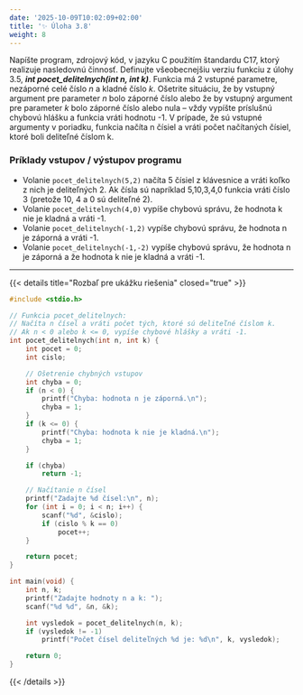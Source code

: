 ```yaml
---
date: '2025-10-09T10:02:09+02:00'
title: '✨ Úloha 3.8'
weight: 8
---
```


Napíšte program, zdrojový kód, v jazyku C použitím štandardu C17, ktorý realizuje nasledovnú činnosť.
Definujte všeobecnejšiu verziu funkciu z úlohy 3.5, **_int pocet_delitelnych(int n, int k)_**. Funkcia má 2
vstupné parametre, nezáporné celé číslo _n_ a kladné číslo _k_. Ošetrite situáciu, že by vstupný
argument pre parameter _n_ bolo záporné číslo alebo že by vstupný argument pre parameter _k_ bolo
záporné číslo alebo nula – vždy vypíšte príslušnú chybovú hlášku a funkcia vráti hodnotu -1. V
prípade, že sú vstupné argumenty v poriadku, funkcia načíta n čísiel a vráti počet načítaných čísiel,
ktoré boli deliteľné číslom k.

### Príklady vstupov / výstupov programu

- Volanie `pocet_delitelnych(5,2)` načíta 5 čísiel z klávesnice a vráti koľko z nich je deliteľných 2. Ak
  čísla sú napríklad 5,10,3,4,0 funkcia vráti číslo 3 (pretože 10, 4 a 0 sú deliteľné 2).
- Volanie `pocet_delitelnych(4,0)` vypíše chybovú správu, že hodnota k nie je kladná a vráti -1.
- Volanie `pocet_delitelnych(-1,2)` vypíše chybovú správu, že hodnota n je záporná a vráti -1.
- Volanie `pocet_delitelnych(-1,-2)` vypíše chybovú správu, že hodnota n je záporná a že hodnota k nie
  je kladná a vráti -1.

---

{{< details title="Rozbaľ pre ukážku riešenia" closed="true" >}}

```C
#include <stdio.h>

// Funkcia pocet_delitelnych:
// Načíta n čísel a vráti počet tých, ktoré sú deliteľné číslom k.
// Ak n < 0 alebo k <= 0, vypíše chybové hlášky a vráti -1.
int pocet_delitelnych(int n, int k) {
    int pocet = 0;
    int cislo;

    // Ošetrenie chybných vstupov
    int chyba = 0;
    if (n < 0) {
        printf("Chyba: hodnota n je záporná.\n");
        chyba = 1;
    }
    if (k <= 0) {
        printf("Chyba: hodnota k nie je kladná.\n");
        chyba = 1;
    }

    if (chyba)
        return -1;

    // Načítanie n čísel
    printf("Zadajte %d čísel:\n", n);
    for (int i = 0; i < n; i++) {
        scanf("%d", &cislo);
        if (cislo % k == 0)
            pocet++;
    }

    return pocet;
}

int main(void) {
    int n, k;
    printf("Zadajte hodnoty n a k: ");
    scanf("%d %d", &n, &k);

    int vysledok = pocet_delitelnych(n, k);
    if (vysledok != -1)
        printf("Počet čísel deliteľných %d je: %d\n", k, vysledok);

    return 0;
}
```

{{< /details >}}
